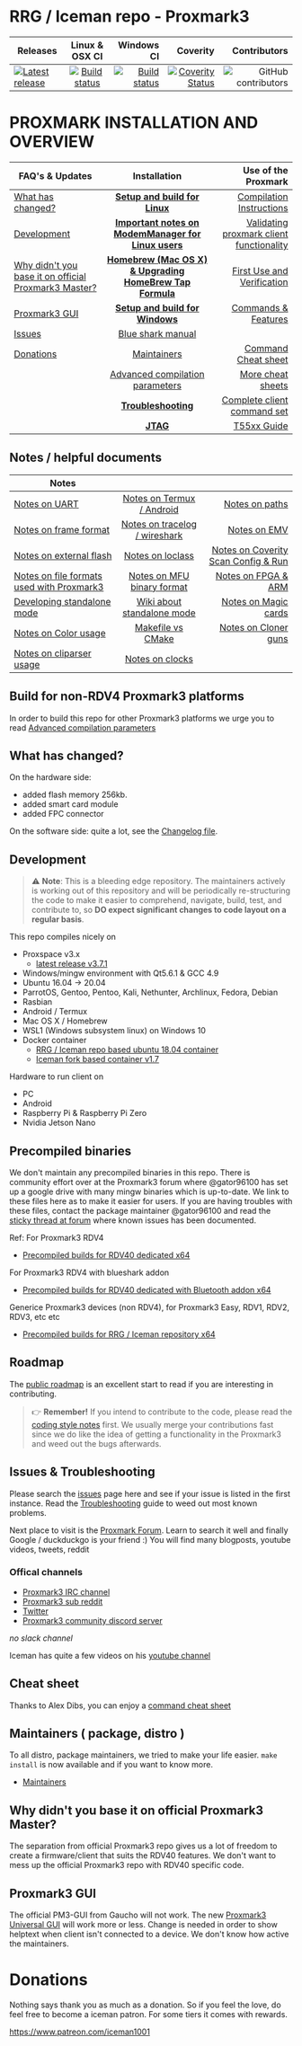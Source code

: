 # RRG / Iceman repo - Proxmark3




| Releases     | Linux & OSX CI       | Windows CI | Coverity    | Contributors |
| ------------------- |:-------------------:| -------------------:| -------------------:| -------------------:|
| [![Latest release](https://img.shields.io/github/v/release/rfidresearchgroup/proxmark3)](https://github.com/RfidResearchGroup/proxmark3/releases/latest) | [![Build status](https://api.travis-ci.com/RfidResearchGroup/proxmark3.svg?branch=master)](https://travis-ci.com/RfidResearchGroup/proxmark3) | [![Build status](https://ci.appveyor.com/api/projects/status/b4gwrhq3nc876cuu/branch/master?svg=true)](https://ci.appveyor.com/project/RfidResearchGroup/proxmark3/branch/master) | [![Coverity Status](https://scan.coverity.com/projects/19334/badge.svg)](https://scan.coverity.com/projects/proxmark3-rrg-iceman-repo)| ![GitHub contributors](https://img.shields.io/github/contributors/rfidresearchgroup/proxmark3) |



# PROXMARK INSTALLATION AND OVERVIEW

| FAQ's & Updates     | Installation        | Use of the Proxmark |
| ------------------- |:-------------------:| -------------------:|
|[What has changed?](#what-has-changed)  | **[Setup and build for Linux](/doc/md/Installation_Instructions/Linux-Installation-Instructions.md)** | [Compilation Instructions](/doc/md/Use_of_Proxmark/0_Compilation-Instructions.md)|
|[Development](#development) | **[Important notes on ModemManager for Linux users](/doc/md/Installation_Instructions/ModemManager-Must-Be-Discarded.md)** | [Validating proxmark client functionality](/doc/md/Use_of_Proxmark/1_Validation.md) |
|[Why didn't you base it on official Proxmark3 Master?](#why-didnt-you-base-it-on-official-proxmark3-master)| **[Homebrew (Mac OS X) & Upgrading HomeBrew Tap Formula](/doc/md/Installation_Instructions/Mac-OS-X-Homebrew-Installation-Instructions.md)** | [First Use and Verification](/doc/md/Use_of_Proxmark/2_Configuration-and-Verification.md)|
|[Proxmark3 GUI](#proxmark3-gui)|**[Setup and build for Windows](/doc/md/Installation_Instructions/Windows-Installation-Instructions.md)**|[Commands & Features](/doc/md/Use_of_Proxmark/3_Commands-and-Features.md)|
|[Issues](#issues)|[Blue shark manual](/doc/bt_manual_v10.md) ||
|[Donations](#Donations)|[Maintainers](/doc/md/Development/Maintainers.md)|[Command Cheat sheet](/doc/cheatsheet.md)|
||[Advanced compilation parameters](/doc/md/Use_of_Proxmark/4_Advanced-compilation-parameters.md)|[More cheat sheets](https://github.com/RfidResearchGroup/proxmark3/wiki/More-cheat-sheets)|
||**[Troubleshooting](/doc/md/Installation_Instructions/Troubleshooting.md)**|[Complete client command set](/doc/commands.md)|
||**[JTAG](/doc/jtag_notes.md)**|[T55xx Guide](/doc/T5577_Guide.md)|


## Notes / helpful documents

| Notes |||
| ------------------- |:-------------------:| -------------------:|
|[Notes on UART](/doc/uart_notes.md)|[Notes on Termux / Android](/doc/termux_notes.md)|[Notes on paths](/doc/path_notes.md)|
|[Notes on frame format](/doc/new_frame_format.md)|[Notes on tracelog / wireshark](/doc/trace_notes.md)|[Notes on EMV](/doc/emv_notes.md)|
|[Notes on external flash](/doc/ext_flash_notes.md)|[Notes on loclass](/doc/loclass_notes.md)|[Notes on Coverity Scan Config & Run](/doc/md/Development/Coverity-Scan-Config-and-Run.md)|
|[Notes on file formats used with Proxmark3](/doc/extensions_notes.md)|[Notes on MFU binary format](/doc/mfu_binary_format_notes.md)|[Notes on FPGA & ARM](/doc/fpga_arm_notes.md)|
|[Developing standalone mode](/armsrc/Standalone/readme.md)|[Wiki about standalone mode](https://github.com/RfidResearchGroup/proxmark3/wiki/Standalone-mode)|[Notes on Magic cards](/doc/magic_cards_notes.md)|
|[Notes on Color usage](/doc/colors_notes.md)|[Makefile vs CMake](/doc/md/Development/Makefile-vs-CMake.md)|[Notes on Cloner guns](/doc/cloner_notes.md)|
|[Notes on cliparser usage](/doc/cliparser.md)|[Notes on clocks](/doc/clocks.md)||

## Build for non-RDV4 Proxmark3 platforms

In order to build this repo for other Proxmark3 platforms we urge you to read [Advanced compilation parameters](/doc/md/Use_of_Proxmark/4_Advanced-compilation-parameters.md)


## What has changed?

On the hardware side:

  * added flash memory 256kb.
  * added smart card module
  * added FPC connector

On the software side: quite a lot, see the [Changelog file](CHANGELOG.md).

## Development

> ⚠ **Note**: This is a bleeding edge repository. The maintainers actively is working out of this repository and will be periodically re-structuring the code to make it easier to comprehend, navigate, build, test, and contribute to, so **DO expect significant changes to code layout on a regular basis**.

This repo compiles nicely on 
   - Proxspace v3.x
     - [latest release v3.7.1](https://github.com/Gator96100/ProxSpace/releases)
   - Windows/mingw environment with Qt5.6.1 & GCC 4.9
   - Ubuntu 16.04 -> 20.04
   - ParrotOS, Gentoo, Pentoo, Kali, Nethunter, Archlinux, Fedora, Debian
   - Rasbian
   - Android / Termux
   - Mac OS X / Homebrew
   - WSL1  (Windows subsystem linux) on Windows 10
   - Docker container
      - [ RRG / Iceman repo based ubuntu 18.04 container ](https://hub.docker.com/r/secopsconsult/proxmark3)
      - [ Iceman fork based container v1.7 ](https://hub.docker.com/r/iceman1001/proxmark3/)

Hardware to run client on
   - PC
   - Android
   - Raspberry Pi & Raspberry Pi Zero
   - Nvidia Jetson Nano

## Precompiled binaries
We don't maintain any precompiled binaries in this repo. There is community effort over at the Proxmark3 forum where @gator96100 has set up a google drive with many mingw binaries which is up-to-date. We link to these files here as to make it easier for users.
If you are having troubles with these files, contact the package maintainer @gator96100 and read the [sticky thread at forum](http://www.proxmark.org/forum/viewtopic.php?pid=24763#p24763) where known issues has been documented.


Ref:
For Proxmark3 RDV4
- [Precompiled builds for RDV40 dedicated x64](https://www.proxmarkbuilds.org/#rdv40-64/)

For Proxmark3 RDV4 with blueshark addon
- [Precompiled builds for RDV40 dedicated with Bluetooth addon x64](https://www.proxmarkbuilds.org/#rdv40_bt-64/)

Generice Proxmark3 devices (non RDV4),  for Proxmark3 Easy,  RDV1, RDV2, RDV3, etc etc
- [Precompiled builds for RRG / Iceman repository x64](https://www.proxmarkbuilds.org/#rrg_other-64/)


## Roadmap
The [public roadmap](https://github.com/RfidResearchGroup/proxmark3/wiki/Public-Roadmap) is an excellent start to read if you are interesting in contributing.

> 👉 **Remember!** If you intend to contribute to the code, please read the [coding style notes](HACKING.md) first.
We usually merge your contributions fast since we do like the idea of getting a functionality in the Proxmark3 and weed out the bugs afterwards.


## Issues & Troubleshooting
Please search the [issues](https://github.com/rfidresearchgroup/proxmark3/issues) page here and see if your issue is listed in the first instance.
Read the [Troubleshooting](/doc/md/Installation_Instructions/Troubleshooting.md) guide to weed out most known problems.

Next place to visit is the [Proxmark Forum](http://www.proxmark.org/forum/index.php). Learn to search it well and finally Google / duckduckgo is your friend :)    You will find many blogposts, youtube videos, tweets, reddit

### Offical channels
   - [Proxmark3 IRC channel](http://webchat.freenode.net/?channels=#proxmark3)
   - [Proxmark3 sub reddit](https://www.reddit.com/r/proxmark3/)
   - [Twitter](https://twitter.com/proxmark3/)
   - [Proxmark3 community discord server](https://discord.gg/QfPvGFRQxH)
 
 _no slack channel_

Iceman has quite a few videos on his [youtube channel](https://www.youtube.com/c/ChrisHerrmann1001)

## Cheat sheet

Thanks to Alex Dibs, you can enjoy a [command cheat sheet](/doc/cheatsheet.md)

## Maintainers ( package, distro )

To all distro, package maintainers, we tried to make your life easier. `make install` is now available and if you want to know more.
- [Maintainers](/doc/md/Development/Maintainers.md)

## Why didn't you base it on official Proxmark3 Master?

The separation from official Proxmark3 repo gives us a lot of freedom to create a firmware/client that suits the RDV40 features. We don't want to mess up the official Proxmark3 repo with RDV40 specific code.

## Proxmark3 GUI

The official PM3-GUI from Gaucho will not work.
The new [Proxmark3 Universal GUI](https://github.com/burma69/PM3UniversalGUI) will work more or less. Change is needed in order to show helptext when client isn't connected to a device.  We don't know how active the maintainers.

# Donations

Nothing says thank you as much as a donation. So if you feel the love, do feel free to become a iceman patron. For some tiers it comes with rewards.

https://www.patreon.com/iceman1001

